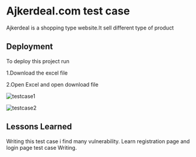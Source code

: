# Ajkerdeal.com test case

Ajkerdeal is a shopping type website.It sell different type of product


## Deployment

To deploy this project run

1.Download the excel file

2.Open Excel and open download file

![testcase1](https://user-images.githubusercontent.com/93936293/201133406-1d574ab8-f731-4439-aeaf-61609122d482.PNG)




![testcase2](https://user-images.githubusercontent.com/93936293/201133567-ecb7fb8a-319b-4f09-911d-025884a20ce3.PNG)
## Lessons Learned

Writing this test case i find many vulnerability. Learn registration page and login page test case Writing.

